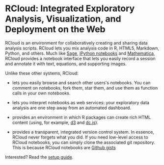 # RCloud: Integrated Exploratory Analysis, Visualization, and Deployment on the Web

RCloud is an environment for collaboratively creating and sharing data
analysis scripts. RCloud lets you mix analysis code in R, HTML5, Markdown, Python, and others.
Much like [Sage](http://www.sagemath.org/),
[iPython notebooks](http://ipython.org/ipython-doc/stable/interactive/notebook.html)
and [Mathematica](http://www.wolfram.com/mathematica/), RCloud
provides a notebook interface that lets you easily record a session
and annotate it with text, equations, and supporting images.

Unlike these other systems, RCloud:

* lets you easily browse and search other users's notebooks. You can
  comment on notebooks, fork them, star them, and use them as function
  calls in your own notebooks.
  
* lets you interpret notebooks as web services: your exploratory data
  analysis are one step away from an automated dashboard.

* provides an environment in which R packages can create rich HTML
  content (using, for example, [d3](http://d3js.org) and
  [dc.js](http://dc-js.github.io/dc.js/)).

* provides a transparent, integrated version control system. In
  essence, RCloud never forgets what you did. If you need low-level
  access to RCloud notebooks, you can simply clone the associated git
  repository. This is because RCloud notebooks are
  [Github gists](https://gist.github.com)

Interested? Read the [setup guide](doc/INSTALL.md).

